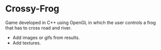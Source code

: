 # Crossy-Frog
Game developed in C++ using OpenGL in which the user controls a frog that has to cross road and river.
- Add images or gifs from results.
- Add textures.
